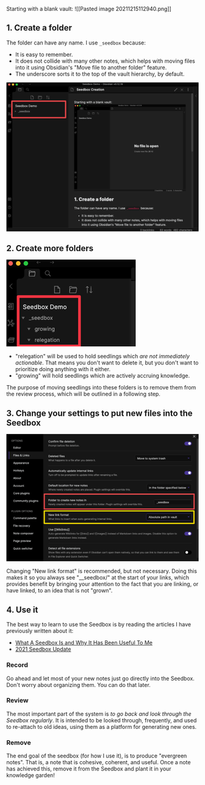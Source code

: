 Starting with a blank vault:
![[Pasted image 20211215112940.png]]

## 1. Create a folder
The folder can have any name. I use `_seedbox` because:
- It is easy to remember.
- It does not collide with many other notes, which helps with moving files into it using Obsidian's "Move file to another folder" feature.
- The underscore sorts it to the top of the vault hierarchy, by default.

![Pasted image 20211215113901](_seedbox/Pasted%20image%2020211215113901.png)

## 2. Create more folders
![Pasted image 20211215114633](_seedbox/Pasted%20image%2020211215114633.png)

- "relegation" will be used to hold seedlings which _are not immediately actionable_. That means you don't want to delete it, but you don't want to prioritize doing anything with it either.
- "growing" will hold seedlings which are actively accruing knowledge.

The purpose of moving seedlings into these folders is to remove them from the review process, which will be outlined in a following step.

## 3. Change your settings to put new files into the Seedbox
![Pasted image 20211215114015](_seedbox/Pasted%20image%2020211215114015.png)

Changing "New link format" is recommended, but not necessary. Doing this makes it so you always see "__seedbox/" at the start of your links, which provides benefit by bringing your attention to the fact that you are linking, or have linked, to an idea that is not "grown".

## 4. Use it
The best way to learn to use the Seedbox is by reading the articles I have previously written about it:
- [What A Seedbox Is and Why It Has Been Useful To Me](https://forum.obsidian.md/t/what-a-seedbox-is-and-why-it-has-been-valuable-to-me/4344)
- [2021 Seedbox Update](https://forum.obsidian.md/t/2021-seedbox-update/28554)

### Record
Go ahead and let most of your new notes just go directly into the Seedbox. Don't worry about organizing them. You can do that later. 

### Review
The most important part of the system is _to go back and look through the Seedbox regularly_. It is intended to be looked through, frequently, and used to re-attach to old ideas, using them as a platform for generating new ones.

### Remove
The end goal of the seedbox (for how I use it), is to produce "evergreen notes". That is, a note that is cohesive, coherent, and useful. Once a note has achieved this, remove it from the Seedbox and plant it in your knowledge garden!
